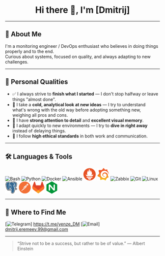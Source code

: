 <h1 align="center">Hi there 👋, I'm [Dmitrij]</h1>

---

## 🚀 About Me

I'm a monitoring engineer / DevOps enthusiast who believes in doing things properly and to the end.  
Curious about systems, focused on quality, and always adapting to new challenges.

---

## 🧠 Personal Qualities

- ✅ I always strive to **finish what I started** — I don't stop halfway or leave things "almost done".
- 🧊 I take a **cold, analytical look at new ideas** — I try to understand what's wrong with the old way before adopting something new, weighing all pros and cons.
- 👀 I have **strong attention to detail** and **excellent visual memory**.
- 🚀 I adapt quickly to new environments — I try to **dive in right away** instead of delaying things.
- 🧭 I follow **high ethical standards** in both work and communication.

---

## 🛠️ Languages & Tools

<p>
  <img src="https://cdn.jsdelivr.net/gh/devicons/devicon/icons/bash/bash-original.svg" alt="Bash" width="40" height="40"/>
  <img src="https://cdn.jsdelivr.net/gh/devicons/devicon/icons/python/python-original.svg" alt="Python" width="40" height="40"/>
  <img src="https://cdn.jsdelivr.net/gh/devicons/devicon/icons/docker/docker-original.svg" alt="Docker" width="40" height="40"/>
  <img src="https://cdn.jsdelivr.net/gh/devicons/devicon/icons/ansible/ansible-original.svg" alt="Ansible" width="40" height="40"/>
  <img src="https://raw.githubusercontent.com/devicons/devicon/refs/heads/master/icons/prometheus/prometheus-original.svg" alt="Prometheus" width="40" height="40"/>
  <img src="https://raw.githubusercontent.com/devicons/devicon/refs/heads/master/icons/grafana/grafana-original.svg" alt="Grafana" width="40" height="40"/>
  <img src="https://congdonglinux.com/wp-content/uploads/2020/11/zabbix-logo-800x556.png" alt="Zabbix" width="40" height="40"/>
  <img src="https://cdn.jsdelivr.net/gh/devicons/devicon/icons/git/git-original.svg" alt="Git" width="40" height="40"/>
  <img src="https://cdn.jsdelivr.net/gh/devicons/devicon/icons/linux/linux-original.svg" alt="Linux" width="40" height="40"/>
  <img src="https://raw.githubusercontent.com/devicons/devicon/refs/heads/master/icons/postgresql/postgresql-original.svg" alt="PosgreSQL" width="40" height="40"/>
  <img src="https://raw.githubusercontent.com/devicons/devicon/refs/heads/master/icons/postman/postman-original.svg" alt="Postman" width="40" height="40"/>
  <img src="https://raw.githubusercontent.com/devicons/devicon/refs/heads/master/icons/gitlab/gitlab-original.svg" alt="Gitlab" width="40" height="40"/>
  <img src="https://raw.githubusercontent.com/devicons/devicon/refs/heads/master/icons/nginx/nginx-original.svg" alt="Nginx" width="40" height="40"/>

---

## 🔗 Where to Find Me

[![Telegram](https://img.shields.io/badge/-Telegram-2CA5E0?&logo=telegram&logoColor=white)]
https://t.me/yenze_DM
[![Email](https://img.shields.io/badge/-Email-D14836?&logo=gmail&logoColor=white)]
dmitrij.eremeev.99@gmail.com

---

> “Strive not to be a success, but rather to be of value.” — Albert Einstein
